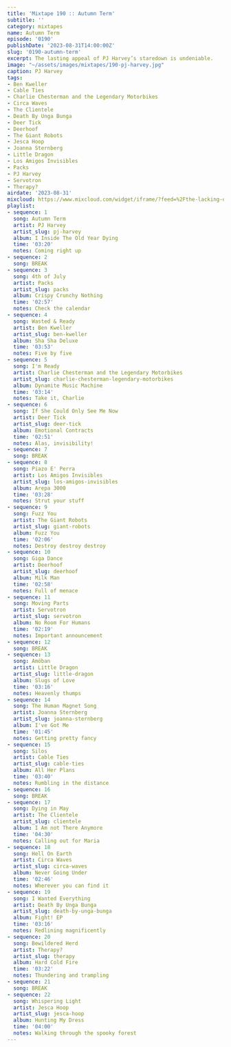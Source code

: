 ```yaml
---
title: 'Mixtape 190 :: Autumn Term'
subtitle: ''
category: mixtapes
name: Autumn Term
episode: '0190'
publishDate: '2023-08-31T14:00:00Z'
slug: '0190-autumn-term'
excerpt: The lasting appeal of PJ Harvey’s staredown is undeniable.
image: "~/assets/images/mixtapes/190-pj-harvey.jpg"
caption: PJ Harvey
tags:
- Ben Kweller
- Cable Ties
- Charlie Chesterman and the Legendary Motorbikes
- Circa Waves
- The Clientele
- Death By Unga Bunga
- Deer Tick
- Deerhoof
- The Giant Robots
- Jesca Hoop
- Joanna Sternberg
- Little Dragon
- Los Amigos Invisibles
- Packs
- PJ Harvey
- Servotron
- Therapy?
airdate: '2023-08-31'
mixcloud: https://www.mixcloud.com/widget/iframe/?feed=%2Fthe-lacking-org%2Fxx8dn9-190-autumn-term%2F&hide_artwork=1&hide_cover=1&light=1
playlist:
- sequence: 1
  song: Autumn Term
  artist: PJ Harvey
  artist_slug: pj-harvey
  album: I Inside The Old Year Dying
  time: '03:20'
  notes: Coming right up
- sequence: 2
  song: BREAK
- sequence: 3
  song: 4th of July
  artist: Packs
  artist_slug: packs
  album: Crispy Crunchy Nothing
  time: '02:57'
  notes: Check the calendar
- sequence: 4
  song: Wasted & Ready
  artist: Ben Kweller
  artist_slug: ben-kweller
  album: Sha Sha Deluxe
  time: '03:53'
  notes: Five by five
- sequence: 5
  song: I'm Ready
  artist: Charlie Chesterman and the Legendary Motorbikes
  artist_slug: charlie-chesterman-legendary-motorbikes
  album: Dynamite Music Machine
  time: '03:14'
  notes: Take it, Charlie
- sequence: 6
  song: If She Could Only See Me Now
  artist: Deer Tick
  artist_slug: deer-tick
  album: Emotional Contracts
  time: '02:51'
  notes: Alas, invisibility!
- sequence: 7
  song: BREAK
- sequence: 8
  song: Piazo E' Perra
  artist: Los Amigos Invisibles
  artist_slug: los-amigos-invisibles
  album: Arepa 3000
  time: '03:28'
  notes: Strut your stuff
- sequence: 9
  song: Fuzz You
  artist: The Giant Robots
  artist_slug: giant-robots
  album: Fuzz You
  time: '02:06'
  notes: Destroy destroy destroy
- sequence: 10
  song: Giga Dance
  artist: Deerhoof
  artist_slug: deerhoof
  album: Milk Man
  time: '02:58'
  notes: Full of menace
- sequence: 11
  song: Moving Parts
  artist: Servotron
  artist_slug: servotron
  album: No Room For Humans
  time: '02:19'
  notes: Important announcement
- sequence: 12
  song: BREAK
- sequence: 13
  song: Amöban
  artist: Little Dragon
  artist_slug: little-dragon
  album: Slugs of Love
  time: '03:16'
  notes: Heavenly thumps
- sequence: 14
  song: The Human Magnet Song
  artist: Joanna Sternberg
  artist_slug: joanna-sternberg
  album: I've Got Me
  time: '01:45'
  notes: Getting pretty fancy
- sequence: 15
  song: Silos
  artist: Cable Ties
  artist_slug: cable-ties
  album: All Her Plans
  time: '03:40'
  notes: Rumbling in the distance
- sequence: 16
  song: BREAK
- sequence: 17
  song: Dying in May
  artist: The Clientele
  artist_slug: clientele
  album: I Am not There Anymore
  time: '04:30'
  notes: Calling out for Maria
- sequence: 18
  song: Hell On Earth
  artist: Circa Waves
  artist_slug: circa-waves
  album: Never Going Under
  time: '02:46'
  notes: Wherever you can find it
- sequence: 19
  song: I Wanted Everything
  artist: Death By Unga Bunga
  artist_slug: death-by-unga-bunga
  album: Fight! EP
  time: '03:16'
  notes: Redlining magnificently
- sequence: 20
  song: Bewildered Herd
  artist: Therapy?
  artist_slug: therapy
  album: Hard Cold Fire
  time: '03:22'
  notes: Thundering and trampling
- sequence: 21
  song: BREAK
- sequence: 22
  song: Whispering Light
  artist: Jesca Hoop
  artist_slug: jesca-hoop
  album: Hunting My Dress
  time: '04:00'
  notes: Walking through the spooky forest
---
```


